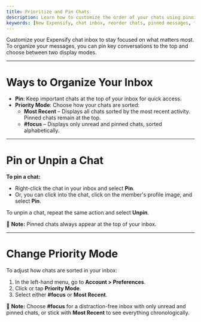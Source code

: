 ```yaml
---
title: Prioritize and Pin Chats
description: Learn how to customize the order of your chats using pinning and message priority settings in Expensify.
keywords: [New Expensify, chat inbox, reorder chats, pinned messages, focus mode, priority mode, chat display]
---
```


Customize your Expensify chat inbox to stay focused on what matters most. To organize your messages, you can pin key conversations to the top and choose between two display modes.

---

# Ways to Organize Your Inbox

- **Pin**: Keep important chats at the top of your inbox for quick access.
- **Priority Mode**: Choose how your chats are sorted:
  - **Most Recent** – Displays all chats sorted by the most recent activity. Pinned chats remain at the top.
  - **#focus** – Displays only unread and pinned chats, sorted alphabetically.

---

# Pin or Unpin a Chat

**To pin a chat:**
- Right-click the chat in your inbox and select **Pin**.
- Or, you can click into the chat, click on the member's profile image, and select **Pin**.

To unpin a chat, repeat the same action and select **Unpin**.

📌 **Note:** Pinned chats always appear at the top of your inbox.

---

# Change Priority Mode

To adjust how chats are sorted in your inbox:

1. In the left-hand menu, go to **Account > Preferences**.
2. Click or tap **Priority Mode**.
3. Select either **#focus** or **Most Recent**.

🧠 **Note:** Choose **#focus** for a distraction-free inbox with only unread and pinned chats, or stick with **Most Recent** to see everything chronologically.

